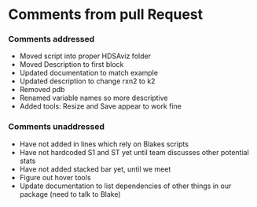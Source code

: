 # Comments from pull Request

### Comments addressed
- Moved script into proper HDSAviz folder
- Moved Description to first block
- Updated documentation to match example
- Updated description to change rxn2 to k2
- Removed pdb
- Renamed variable names so more descriptive
- Added tools: Resize and Save appear to work fine
### Comments unaddressed
- Have not added in lines which rely on Blakes scripts
- Have not hardcoded S1 and ST yet until team discusses other potential stats
- Have not added stacked bar yet, until we meet
- Figure out hover tools
- Update documentation to list dependencies of other things in our package (need to talk to Blake)
